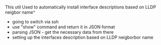 This util Used to automatically install interface descriptions based on LLDP neigbor name^
 - going to switch via ssh
 - use "show" command and return it in JSON format
 - parsing JSON - get the necessary data from there
 - setting up the interfaces description based on LLDP neigborbor name
